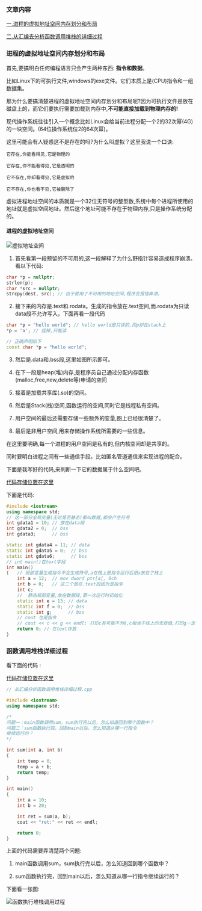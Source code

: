 ### 文章内容

[一.进程的虚拟地址空间内存划分和布局](#进程的虚拟地址空间内存划分和布局)

[二.从汇编去分析函数调用堆栈的详细过程](#函数的调用堆栈变化详细过程)


### 进程的虚拟地址空间内存划分和布局

首先,要搞明白任何编程语言只会产生两种东西: **指令和数据**。

比如Linux下的可执行文件,windows的exe文件。它们本质上是(CPU)指令和一组数据集。

那为什么要搞清楚进程的虚拟地址空间内存划分和布局呢?因为可执行文件是放在磁盘上的，而它们要执行需要加载到内存中,**不可能直接加载到物理内存的!**

现代操作系统往往引入一个概念比如Linux会给当前进程分配一个2的32次幂(4G)的一块空间。(64位操作系统位2的64次幂)。

这里可能会有人疑惑这不是存在的吗?为什么叫虚拟？这里我说一个口诀:

```
它存在,你能看得见,它是物理的

它存在,你不能看得见,它是透明的

它不存在,你却看得见,它是虚拟的

它不存在,你也看不见,它被删除了
```

虚拟进程地址空间的本质就是一个32位无符号的整型数,系统中每个进程所使用的地址就是虚拟空间地址。然后这个地址可能不存在于物理内存,只是操作系统分配的。

#### 进程的虚拟地址空间

![虚拟地址空间](https://github.com/helintongh/CplusplusQuickGuide/blob/master/doc/advance/resource/%E8%99%9A%E6%8B%9F%E8%BF%9B%E7%A8%8B%E7%A9%BA%E9%97%B4.jpg)

1. 首先看第一段预留的不可用的,这一段解释了为什么野指针容易造成程序崩溃。看以下代码:

```C++
char *p = nullptr;
strlen(p);
char *src = nullptr;
strcpy(dest, src); // 由于使用了不可用的地址空间,程序会报错奔溃。
```

2. 接下来的内存是.text和.rodata。生成的指令放在.text空间,而.rodata为只读data段不允许写入。下面再看一段代码

```C++
char *p = "hello world"; // hello world是只读的,而p却在stack上
*p = 'a'; // 挂掉,只能读

// 正确声明如下
const char *p = "hello world";
```

3. 然后是.data和.bss段,这里如图所示即可。

4. 在下一段是heap(堆)内存,是程序员自己通过分配内存函数(malloc,free,new,delete等)申请的空间

5. 接着是加载共享库(.so)的空间。

6. 然后是Stack(栈)空间,函数运行的空间,同时它是线程私有空间。

7. 用户空间的最后还需要存储一些额外的变量,图上已经很清楚了。

8. 最后是非用户空间,用来存储操作系统所需要的一些信息。

在这里要明确,每一个进程的用户空间是私有的,但内核空间却是共享的。

同时要明白进程之间有一些通信手段。比如匿名管道通信来实现进程的配合。

下面是我写好的代码,来判断一下它的数据属于什么空间吧。

[代码存储位置在这里](https://github.com/helintongh/CplusplusQuickGuide/blob/master/src/00_1%E8%BF%9B%E7%A8%8B%E8%99%9A%E6%8B%9F%E7%A9%BA%E9%97%B4%E5%8C%BA%E5%9F%9F%E5%88%92%E5%88%86/%E8%BF%9B%E7%A8%8B%E8%99%9A%E6%8B%9F%E5%9C%B0%E5%9D%80%E7%A9%BA%E9%97%B4.cpp)

下面是代码:

```C++
#include <iostream>
using namespace std;
// 这一部分全局变量(无论是否静态)都叫数据,都会产生符号
int gdata1 = 10; // 放在data段
int gdata2 = 0;  // bss
int gdata3;		 // bss

static int gdata4 = 11; // data
static int gdata5 = 0;  // bss
static int gdata6;		// bss
// int main()在text字段
int main()
{   // 局部变量生成指令不会生成符号,a在栈上是指令运行后把a放在了栈上
	int a = 12;  // mov dword ptr[a], 0ch
	int b = 0;	 // 这三个放在.text段因为是指令
	int c;
	//  静态局部变量,放在数据段,第一次运行时初始化
	static int e = 13; // data
	static int f = 0;  // bss
	static int g;	   // bss 
	// cout 也是指令
	// cout << c << g << endl; 打印c有可能不为0,c相当于栈上的无效值,打印g一定为0
	return 0; // 在text存放
}
```

### 函数调用堆栈详细过程

看下面的代码 :

[代码存储位置在这里](https://github.com/helintongh/CplusplusQuickGuide/blob/master/src/00_2%E4%BB%8E%E6%B1%87%E7%BC%96%E5%88%86%E6%9E%90%E6%8E%8C%E6%8F%A1%E5%87%BD%E6%95%B0%E8%B0%83%E7%94%A8%E5%A0%86%E6%A0%88%E8%AF%A6%E7%BB%86%E8%BF%87%E7%A8%8B/%E4%BB%8E%E6%B1%87%E7%BC%96%E5%88%86%E6%9E%90%E5%87%BD%E6%95%B0%E8%B0%83%E7%94%A8%E5%A0%86%E6%A0%88%E8%AF%A6%E7%BB%86%E8%BF%87%E7%A8%8B.cpp)

```C++
// 从汇编分析函数调用堆栈详细过程.cpp

#include <iostream>
using namespace std;

/*
问题一：main函数调用sum，sum执行完以后，怎么知道回到哪个函数中？
问题二：sum函数执行完，回到main以后，怎么知道从哪一行指令
继续运行的？
*/

int sum(int a, int b)
{
	int temp = 0;
	temp = a + b;
	return temp;
}

int main()
{
	int a = 10;
	int b = 20;

	int ret = sum(a, b);
	cout << "ret:" << ret << endl;

	return 0;
}
```

上面的代码需要弄清楚两个问题:

1. main函数调用sum，sum执行完以后，怎么知道回到哪个函数中？

2. sum函数执行完，回到main以后，怎么知道从哪一行指令继续运行的？

下面看一张图:

![函数执行堆栈调用过程](https://github.com/helintongh/CplusplusQuickGuide/blob/master/doc/advance/resource/%E5%A0%86%E6%A0%88%E8%B0%83%E7%94%A8%E8%AF%A6%E7%BB%86%E8%BF%87%E7%A8%8B.jpg)

